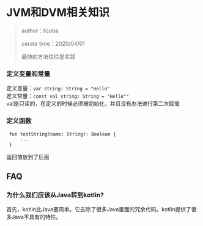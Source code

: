 # JVM和DVM相关知识
> author：licoba
>
> cerate time：2020/04/01
> 
> 最快的方法往往是实践


### 定义变量和常量
定义变量：`var string: String = "Hello"`<br>
定义常量：`const val string: String = "Hello""`<br>
val是只读的，在定义的时候必须被初始化，并且没有办法进行第二次赋值


### 定义函数
```
 fun testString(name: String): Boolean {
     ...
 }
```
返回值放到了后面

### 




## FAQ 

### 为什么我们应该从Java转到kotlin?

首先，kotlin比Java要简单。它去除了很多Java里面的冗余代码。kotlin提供了很多Java不具有的特性。
